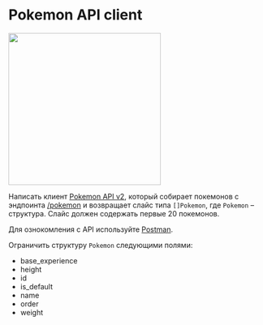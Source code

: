 # Pokemon API client

<img src="https://p7.hiclipart.com/preview/585/436/845/icon-pikachu-transparent-background.jpg" width=300/>


Написать клиент [Pokemon API v2](https://pokeapi.co/docs/v2), который собирает покемонов с эндпоинта [/pokemon](https://pokeapi.co/api/v2/pokemon/) и возвращает слайс типа `[]Pokemon`, где `Pokemon` – структура. Слайс должен содержать первые 20 покемонов.

Для ознокомления с API используйте [Postman](https://www.postman.com/).

Ограничить структуру `Pokemon` следующими полями:
* base_experience
* height
* id
* is_default
* name
* order
* weight
